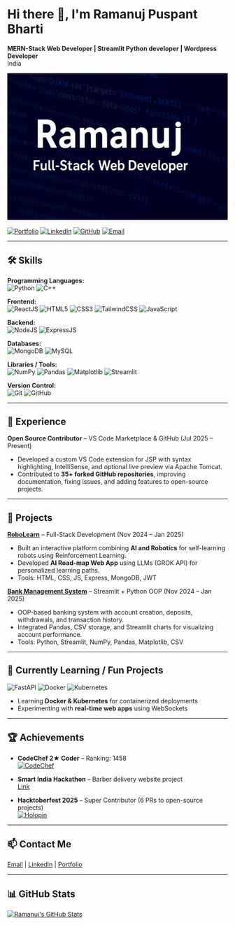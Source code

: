 # Hi there 👋, I'm Ramanuj Puspant Bharti

**MERN-Stack Web Developer | Streamlit Python developer | Wordpress Developer**  
India

![Profile Banner](profile.png)  

[![Portfolio](https://img.shields.io/badge/Portfolio-Visit-blue?style=flat-square&logo=google-chrome)](https://portfolio-taupe-six-80.vercel.app)
[![LinkedIn](https://img.shields.io/badge/LinkedIn-Ramanuj-blue?style=flat-square&logo=linkedin)](https://www.linkedin.com/in/ramanuj-bharti-b85082339/)
[![GitHub](https://img.shields.io/badge/GitHub-ramanuj--droid-black?style=flat-square&logo=github)](https://github.com/ramanuj-droid)
[![Email](https://img.shields.io/badge/Email-ramanujbharti287@gmail.com-red?style=flat-square&logo=gmail)](mailto:ramanujbharti287@gmail.com)

---

## 🛠 Skills

**Programming Languages:**  
![Python](https://img.shields.io/badge/-Python-3776AB?style=for-the-badge&logo=python&logoColor=white) 
![C++](https://img.shields.io/badge/-C++-00599C?style=for-the-badge&logo=c%2B%2B&logoColor=white)

**Frontend:**  
![ReactJS](https://img.shields.io/badge/-ReactJS-61DAFB?style=for-the-badge&logo=react&logoColor=black) 
![HTML5](https://img.shields.io/badge/-HTML5-E34F26?style=for-the-badge&logo=html5&logoColor=white) 
![CSS3](https://img.shields.io/badge/-CSS3-1572B6?style=for-the-badge&logo=css3&logoColor=white) 
![TailwindCSS](https://img.shields.io/badge/-TailwindCSS-06B6D4?style=for-the-badge&logo=tailwind-css&logoColor=white) 
![JavaScript](https://img.shields.io/badge/-JavaScript-F7DF1E?style=for-the-badge&logo=javascript&logoColor=black)

**Backend:**  
![NodeJS](https://img.shields.io/badge/-NodeJS-339933?style=for-the-badge&logo=node.js&logoColor=white) 
![ExpressJS](https://img.shields.io/badge/-ExpressJS-000000?style=for-the-badge&logo=express&logoColor=white)  

**Databases:**  
![MongoDB](https://img.shields.io/badge/-MongoDB-47A248?style=for-the-badge&logo=mongodb&logoColor=white) 
![MySQL](https://img.shields.io/badge/-MySQL-4479A1?style=for-the-badge&logo=mysql&logoColor=white)  

**Libraries / Tools:**  
![NumPy](https://img.shields.io/badge/-NumPy-013243?style=for-the-badge&logo=numpy&logoColor=white) 
![Pandas](https://img.shields.io/badge/-Pandas-150458?style=for-the-badge&logo=pandas&logoColor=white) 
![Matplotlib](https://img.shields.io/badge/-Matplotlib-11557C?style=for-the-badge&logo=matplotlib&logoColor=white) 
![Streamlit](https://img.shields.io/badge/-Streamlit-FF4B4B?style=for-the-badge&logo=streamlit&logoColor=white)  

**Version Control:**  
![Git](https://img.shields.io/badge/-Git-F05032?style=for-the-badge&logo=git&logoColor=white) 
![GitHub](https://img.shields.io/badge/-GitHub-181717?style=for-the-badge&logo=github&logoColor=white)  

---

## 💼 Experience

**Open Source Contributor** – VS Code Marketplace & GitHub (Jul 2025 – Present)  
- Developed a custom VS Code extension for JSP with syntax highlighting, IntelliSense, and optional live preview via Apache Tomcat.  
- Contributed to **35+ forked GitHub repositories**, improving documentation, fixing issues, and adding features to open-source projects.  

---

## 🚀 Projects

**[RoboLearn](https://robolearn.onrender.com/)** – Full-Stack Development (Nov 2024 – Jan 2025)  
- Built an interactive platform combining **AI and Robotics** for self-learning robots using Reinforcement Learning.  
- Developed **AI Road-map Web App** using LLMs (GROK API) for personalized learning paths.  
- Tools: HTML, CSS, JS, Express, MongoDB, JWT  

**[Bank Management System](https://banking-system-oops-sckagy2ecucvzcfbtqxxfs.streamlit.app/)** – Streamlit + Python OOP (Nov 2024 – Jan 2025)  
- OOP-based banking system with account creation, deposits, withdrawals, and transaction history.  
- Integrated Pandas, CSV storage, and Streamlit charts for visualizing account performance.  
- Tools: Python, Streamlit, NumPy, Pandas, Matplotlib, CSV  

---

## 🌱 Currently Learning / Fun Projects

![FastAPI](https://img.shields.io/badge/-FastAPI-009688?style=for-the-badge&logo=fastapi&logoColor=white) 
![Docker](https://img.shields.io/badge/-Docker-2496ED?style=for-the-badge&logo=docker&logoColor=white) 
![Kubernetes](https://img.shields.io/badge/-Kubernetes-326CE5?style=for-the-badge&logo=kubernetes&logoColor=white)  
- Learning **Docker & Kubernetes** for containerized deployments  
- Experimenting with **real-time web apps** using WebSockets  

---

## 🏆 Achievements

- **CodeChef 2★ Coder** – Ranking: 1458  
[![CodeChef](https://img.shields.io/badge/CodeChef-2%20Star-orange?style=flat-square&logo=codechef)](https://www.codechef.com/users/ramanujbharti7)  

- **Smart India Hackathon** – Barber delivery website project  
[Link](https://trimtokyo4.onrender.com/)  

- **Hacktoberfest 2025** – Super Contributor (6 PRs to open-source projects)  
[![Holopin](https://holopin.io/userbadge/cmgkjffgg0001jp04ydxl8kfk)](https://www.holopin.io/hacktoberfest2025/userbadge/cmgkjffgg0001jp04ydxl8kfk)  

---

## 📫 Contact Me

[Email](mailto:ramanujbharti287@gmail.com) | [LinkedIn](https://www.linkedin.com/in/ramanuj-bharti-b85082339/) | [Portfolio](https://portfolio-taupe-six-80.vercel.app)

---

## 📊 GitHub Stats

[![Ramanuj's GitHub Stats](https://github-readme-stats.vercel.app/api?username=ramanuj-droid&show_icons=true&theme=radical)](https://github.com/ramanuj-droid)
